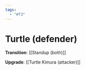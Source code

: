 ```yaml
---
tags:
  - "#T3"
---
```


# Turtle (defender)

**Transition**:
[[Standup (both)]]

**Upgrade**:
[[Turtle Kimura (attacker)]]
